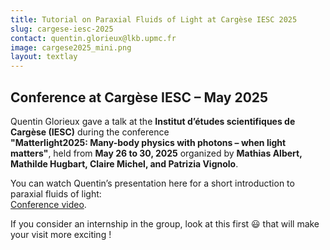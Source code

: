```yaml
---
title: Tutorial on Paraxial Fluids of Light at Cargèse IESC 2025
slug: cargese-iesc-2025
contact: quentin.glorieux@lkb.upmc.fr
image: cargese2025_mini.png
layout: textlay
---
```


## Conference at Cargèse IESC – May 2025

Quentin Glorieux gave a talk at the **Institut d’études scientifiques de Cargèse (IESC)** during the conference  
**"Matterlight2025: Many-body physics with photons – when light matters"**, held from **May 26 to 30, 2025** organized by **Mathias Albert, Mathilde Hugbart, Claire Michel, and Patrizia Vignolo**.

You can watch Quentin’s presentation here for a short introduction to paraxial fluids of light:  
[Conference video](https://www.youtube.com/watch?v=qcByGRGOjv4&list=PLrkBbrE0qf8GDkAFclGSJsaKuk1cBpx9M&index=6).

If you consider an internship in the group, look at this first 😃 that will make your visit more exciting !